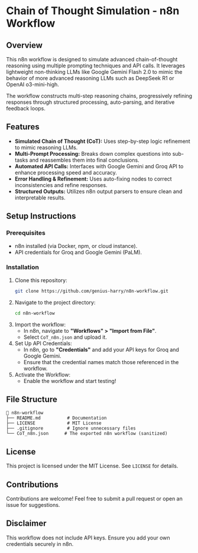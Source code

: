 # Chain of Thought Simulation - n8n Workflow

## Overview
This n8n workflow is designed to simulate advanced chain-of-thought reasoning using multiple prompting techniques and API calls. It leverages lightweight non-thinking LLMs like Google Gemini Flash 2.0 to mimic the behavior of more advanced reasoning LLMs such as DeepSeek R1 or OpenAI o3-mini-high.

The workflow constructs multi-step reasoning chains, progressively refining responses through structured processing, auto-parsing, and iterative feedback loops.

## Features
- **Simulated Chain of Thought (CoT):** Uses step-by-step logic refinement to mimic reasoning LLMs.
- **Multi-Prompt Processing:** Breaks down complex questions into sub-tasks and reassembles them into final conclusions.
- **Automated API Calls:** Interfaces with Google Gemini and Groq API to enhance processing speed and accuracy.
- **Error Handling & Refinement:** Uses auto-fixing nodes to correct inconsistencies and refine responses.
- **Structured Outputs:** Utilizes n8n output parsers to ensure clean and interpretable results.

## Setup Instructions

### Prerequisites
- n8n installed (via Docker, npm, or cloud instance).
- API credentials for Groq and Google Gemini (PaLM).

### Installation
1. Clone this repository:
   ```sh
   git clone https://github.com/genius-harry/n8n-workflow.git
   ```
2. Navigate to the project directory:
   ```sh
   cd n8n-workflow
   ```
3. Import the workflow:
   - In n8n, navigate to **"Workflows" > "Import from File"**.
   - Select `CoT_n8n.json` and upload it.
4. Set Up API Credentials:
   - In n8n, go to **"Credentials"** and add your API keys for Groq and Google Gemini.
   - Ensure that the credential names match those referenced in the workflow.
5. Activate the Workflow:
   - Enable the workflow and start testing!

## File Structure
```
📁 n8n-workflow
├── README.md          # Documentation
├── LICENSE            # MIT License
├── .gitignore         # Ignore unnecessary files
└── CoT_n8n.json      # The exported n8n workflow (sanitized)
```

## License
This project is licensed under the MIT License. See `LICENSE` for details.

## Contributions
Contributions are welcome! Feel free to submit a pull request or open an issue for suggestions.

## Disclaimer
This workflow does not include API keys. Ensure you add your own credentials securely in n8n.
